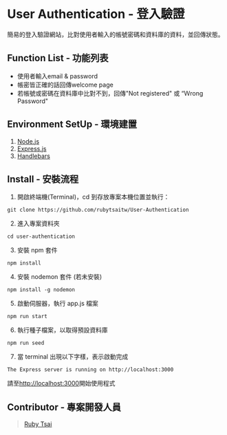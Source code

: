 # User Authentication - 登入驗證

簡易的登入驗證網站，比對使用者輸入的帳號密碼和資料庫的資料，並回傳狀態。

## Function List - 功能列表

- 使用者輸入email & password
- 帳密皆正確的話回傳welcome page
- 若帳號或密碼在資料庫中比對不到，回傳"Not registered" 或 “Ｗrong Password"

## Environment SetUp - 環境建置

1. [Node.js](https://nodejs.org/en/)
2. [Express.js](https://expressjs.com/)
3. [Handlebars](https://handlebarsjs.com/)

## Install - 安裝流程

1. 開啟終端機(Terminal)，cd 到存放專案本機位置並執行：

```
git clone https://github.com/rubytsaitw/User-Authentication
```

2. 進入專案資料夾

```
cd user-authentication
```

3. 安裝 npm 套件

```
npm install
```

4. 安裝 nodemon 套件 (若未安裝)

```
npm install -g nodemon
```

5. 啟動伺服器，執行 app.js 檔案

```
npm run start
```

6. 執行種子檔案，以取得預設資料庫

```
npm run seed
```

7. 當 terminal 出現以下字樣，表示啟動完成

```
The Express server is running on http://localhost:3000
```

請至[http://localhost:3000](http://localhost:3000)開始使用程式


## Contributor - 專案開發人員

> [Ruby Tsai](https://github.com/rubytsaitw)